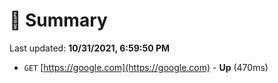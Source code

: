 # 📖 Summary
Last updated: **10/31/2021, 6:59:50 PM**

- `GET` [https://google.com](https://google.com) - **Up** (470ms)
